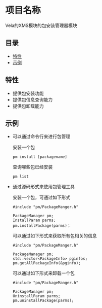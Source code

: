 # 项目名称

Vela的XMS模块的包安装管理器模块

## 目录

- [特性](#特性)
- [示例](#示例)

## 特性

- 提供包安装功能
- 提供包信息查询能力
- 提供包卸载能力

## 示例

- 可以通过命令行来进行包管理

    安装一个包

    ```
    pm install [packagename]
    ```

    查询哪些包已经安装

    ```
    pm list
    ```

- 通过源码形式来使用包管理工具

    安装一个包，可通过如下形式

    ```
    #include "pm/PackageManger.h"

    PackageManager pm;
    InstallParam parms;
    pm.installPackage(parms)；

    ```

    可以通过如下形式来获取所有包相关的信息

    ```
    #include "pm/PackageManger.h"

    PackageManager pm;
    std::vector<PackageInfo> pginfos;
    pm.getAllPackageInfo(&pginfo);
    ```

    可以通过如下形式来卸载一个包

    ```
    #include "pm/PackageManger.h"

    PackageManager pm;
    UninstallParam parms;
    pm.uninstallPackage(parms);

    ```